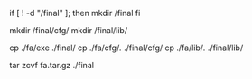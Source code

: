 if [ ! -d "/final" ]; then
  mkdir /final
fi
 
mkdir /final/cfg/
mkdir /final/lib/

cp ./fa/exe ./final/
cp ./fa/cfg/*.* ./final/cfg/
cp ./fa/lib/*.* ./final/lib/

tar zcvf fa.tar.gz ./final
